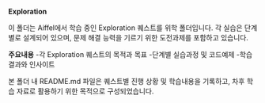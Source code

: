 **Exploration**

이 폴더는 Aiffel에서 학습 중인 Exploration 퀘스트를 위학 폴더입니다. 각 실습은 단계별로 설계되어 있으며, 문제 해결 능력을 기르기 위한 도전과제를 포함하고 있습니다.

**주요내용**
-각 Exploration 퀘스트의 목적과 목표
-단계별 실습과정 및 코드예제
-학습결과와 인사이트

본 폴더 내 README.md 파일은 퀘스트별 진행 상황 및 학습내용을 기록하고, 차후 학습 자료로 활용하기 위한 목적으로 구성되었습니다.


